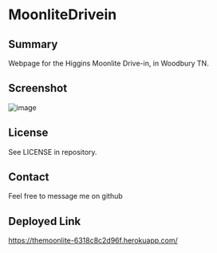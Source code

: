 # MoonliteDrivein

## Summary

Webpage for the Higgins Moonlite Drive-in, in Woodbury TN.

## Screenshot

![image](https://github.com/Liam-a-34/MoonliteDrivein/assets/113379247/ad956482-be19-4ebd-95a4-b0294cb6a78f)


## License
See LICENSE in repository.

## Contact

Feel free to message me on github

## Deployed Link

https://themoonlite-6318c8c2d96f.herokuapp.com/

